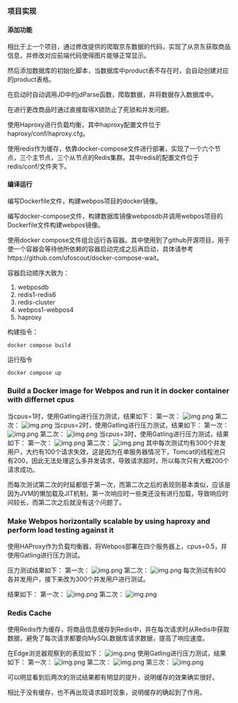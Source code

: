 [//]: # ([![Review Assignment Due Date]&#40;https://classroom.github.com/assets/deadline-readme-button-24ddc0f5d75046c5622901739e7c5dd533143b0c8e959d652212380cedb1ea36.svg&#41;]&#40;https://classroom.github.com/a/1h1ehu8e&#41;)

[//]: # (# Scalable WebPOS)

[//]: # ()
[//]: # (The repository in the `src` directory provides access to certain products on JD.com. Please use it as a data source for the Restful WebOS implemented by aw04, and fulfill the following requirements:)

[//]: # ()
[//]: # (1. Build a Docker image for this application and run it in docker container with differnet cpus. Perform a load testing against it.)

[//]: # (2. Make this system horizontally scalable by using haproxy and perform load testing against it.)

[//]: # (3. Take care of the **cache missing** problem &#40;you **MUST CACHE** the products from jd.com otherwise you'll get yourself blocked&#41;. You may use a redis cluster. Perform load testings.)

[//]: # ()
[//]: # (Please **write a report** on the performance differences you noticed among the above tasks.)

### 项目实现

#### 添加功能

相比于上一个项目，通过修改提供的爬取京东数据的代码，实现了从京东获取商品信息，并修改对应前端代码使得图片能够正常显示。

然后添加数据库的初始化脚本，当数据库中product表不存在时，会自动创建对应的product表格。

在启动时自动调用JD中的jdParse函数，爬取数据，并将数据存入数据库中。

在进行更改商品时通过直接取得X锁防止了死锁和并发问题。

使用Haproxy进行负载均衡，其中haproxy配置文件位于haproxy/conf/haproxy.cfg。

使用redis作为缓存，依靠docker-compose文件进行部署，实现了一个六个节点，三个主节点，三个从节点的Redis集群。其中redis的配置文件位于redis/conf/文件夹下。

#### 编译运行
编写Dockerfile文件，构建webpos项目的docker镜像。

编写docker-compose文件，构建数据库镜像webposdb并调用webpos项目的Dockerfile文件构建webpos镜像。

使用docker compose文件组合运行各容器。其中使用到了github开源项目，用于使一个容器会等待他所依赖的容器启动完成之后再启动，具体请参考https://github.com/ufoscout/docker-compose-wait。

容器启动顺序大致为：
1. webposdb
2. redis1-redis6
3. redis-cluster
4. webpos1-webpos4
5. haproxy

构建指令：
```
docker compose build
```
运行指令
```
docker compose up
```

### Build a Docker image for Webpos and run it in docker container with differnet cpus

当cpus=1时，使用Gatling进行压力测试，结果如下：
第一次：
![img.png](img/get_11.png)
第二次：
![img.png](img/get_12.png)
当cpus=2时，使用Gatling进行压力测试，结果如下：
第一次：
![img.png](img/get_21.png)
第二次：
![img.png](img/get_22.png)
当cpus=3时，使用Gatling进行压力测试，结果如下：
第一次：
![img.png](img/get_31.png)
第二次：
![img.png](img/get_32.png)
其中每次测试均有300个并发用户，大约有100个请求失效，这是因为在单服务器情况下，Tomcat的线程池只有200，因此无法处理这么多并发请求，导致请求超时，所以每次只有大概200个请求成功。

而每次测试第二次的时延都低于第一次，而第二次之后的表现则基本类似，应该是因为JVM的懒加载及JIT机制，第一次响应时一些类还没有进行加载，导致响应时间较长，而第二次之后就没有这个问题了。


### Make Webpos horizontally scalable by using haproxy and perform load testing against it

使用HAProxy作为负载均衡器，将Webpos部署在四个服务器上，cpus=0.5，并使用Gatling进行压力测试。

压力测试结果如下：
第一次：
![img.png](img/ha_1.png)
第二次：
![img.png](img/ha_2.png)
每次测试有800各并发用户，接下来改为300个并发用户进行测试。

结果如下：
第一次：
![img.png](img/ha_3.png)
第二次：
![img.png](img/ha_4.png)

### Redis Cache

使用Redis作为缓存，将商品信息缓存到Redis中，并在每次请求时从Redis中获取数据，避免了每次请求都要向MySQL数据库请求数据，提高了响应速度。

在Edge浏览器观察到的表现如下：
![img.png](img/cache_1.png)
使用Gatling进行压力测试，结果如下：
第一次：
![img.png](img/cache_2.png)
第二次：
![img.png](img/cache_3.png)
第三次：
![img.png](img/cache_4.png)

可以明显看到后两次的测试结果都有明显的提升，说明缓存的效果确实很好。

相比于没有缓存，也不再出现请求超时现象，说明缓存的确起到了作用。